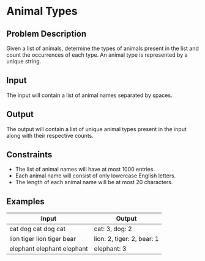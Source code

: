 # Animal Types
## Problem Description
Given a list of animals, determine the types of animals present in the list and count the occurrences of each type. An animal type is represented by a unique string. 

## Input
The input will contain a list of animal names separated by spaces.

## Output
The output will contain a list of unique animal types present in the input along with their respective counts.

## Constraints
- The list of animal names will have at most 1000 entries.
- Each animal name will consist of only lowercase English letters.
- The length of each animal name will be at most 20 characters.

## Examples
|Input|Output|
|-|-|
|cat dog cat dog cat|cat: 3, dog: 2|
|lion tiger lion tiger bear|lion: 2, tiger: 2, bear: 1|
|elephant elephant elephant|elephant: 3|